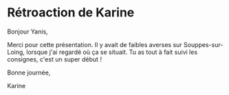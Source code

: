 # Rétroaction de Karine

Bonjour Yanis,

Merci pour cette présentation. Il y avait de faibles averses sur Souppes-sur-Loing, lorsque j'ai regardé où ça se situait. Tu as tout à fait suivi les consignes, c'est un super début !

Bonne journée,

Karine
